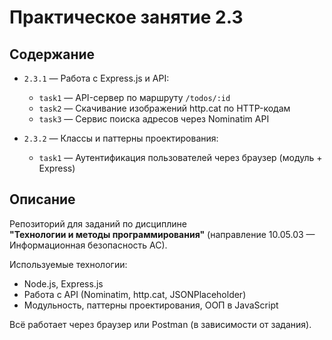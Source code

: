 # Практическое занятие 2.3

## Содержание

- `2.3.1` — Работа с Express.js и API:
  - `task1` — API-сервер по маршруту `/todos/:id`
  - `task2` — Скачивание изображений http.cat по HTTP-кодам
  - `task3` — Сервис поиска адресов через Nominatim API

- `2.3.2` — Классы и паттерны проектирования:
  - `task1` — Аутентификация пользователей через браузер (модуль + Express)

## Описание

Репозиторий для заданий по дисциплине  
**"Технологии и методы программирования"** (направление 10.05.03 — Информационная безопасность АС).

Используемые технологии:
- Node.js, Express.js
- Работа с API (Nominatim, http.cat, JSONPlaceholder)
- Модульность, паттерны проектирования, ООП в JavaScript

Всё работает через браузер или Postman (в зависимости от задания).
